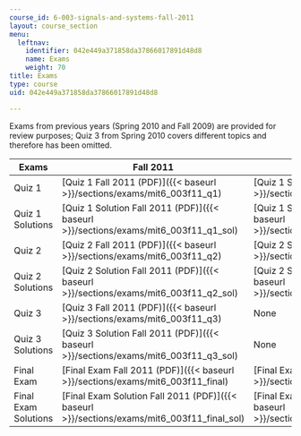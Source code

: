 ```yaml
---
course_id: 6-003-signals-and-systems-fall-2011
layout: course_section
menu:
  leftnav:
    identifier: 042e449a371858da37866017891d48d8
    name: Exams
    weight: 70
title: Exams
type: course
uid: 042e449a371858da37866017891d48d8

---
```


Exams from previous years (Spring 2010 and Fall 2009) are provided for review purposes; Quiz 3 from Spring 2010 covers different topics and therefore has been omitted.

| Exams | Fall 2011 | Spring 2010 | Fall 2009 |
| --- | --- | --- | --- |
| Quiz 1 | [Quiz 1 Fall 2011 (PDF)]({{< baseurl >}}/sections/exams/mit6_003f11_q1) | [Quiz 1 Spring 2010 (PDF)]({{< baseurl >}}/sections/exams/mit6_003f11_s10q1) | [Quiz 1 Fall 2009 (PDF)]({{< baseurl >}}/sections/exams/mit6_003f11_f09q1) |
| Quiz 1 Solutions | [Quiz 1 Solution Fall 2011 (PDF)]({{< baseurl >}}/sections/exams/mit6_003f11_q1_sol) | [Quiz 1 Solution Spring 2010 (PDF)]({{< baseurl >}}/sections/exams/mit6_003f11_s10q1_sol) | [Quiz 1 Solution Fall 2009 (PDF)]({{< baseurl >}}/sections/exams/mit6_003f11_f09q1_sol) |
| Quiz 2 | [Quiz 2 Fall 2011 (PDF)]({{< baseurl >}}/sections/exams/mit6_003f11_q2) | [Quiz 2 Spring 2010 (PDF)]({{< baseurl >}}/sections/exams/mit6_003f11_s10q2) | [Quiz 2 Fall 2009 (PDF)]({{< baseurl >}}/sections/exams/mit6_003f11_f09q2) |
| Quiz 2 Solutions | [Quiz 2 Solution Fall 2011 (PDF)]({{< baseurl >}}/sections/exams/mit6_003f11_q2_sol) | [Quiz 2 Solution Spring 2010 (PDF)]({{< baseurl >}}/sections/exams/mit6_003f11_s10q2_sol) | [Quiz 2 Solution Fall 2009 (PDF)]({{< baseurl >}}/sections/exams/mit6_003f11_f09q2_sol) |
| Quiz 3 | [Quiz 3 Fall 2011 (PDF)]({{< baseurl >}}/sections/exams/mit6_003f11_q3) | None | [Quiz 3 Fall 2009 (PDF)]({{< baseurl >}}/sections/exams/mit6_003f11_f09q3) |
| Quiz 3 Solutions | [Quiz 3 Solution Fall 2011 (PDF)]({{< baseurl >}}/sections/exams/mit6_003f11_q3_sol) | None | [Quiz 3 Solution Fall 2009 (PDF)]({{< baseurl >}}/sections/exams/mit6_003f11_f09q3_sol) |
| Final Exam | [Final Exam Fall 2011 (PDF)]({{< baseurl >}}/sections/exams/mit6_003f11_final) | [Final Exam Spring 2010 (PDF)]({{< baseurl >}}/sections/exams/mit6_003f11_s10final) | [Final Exam Fall 2009 (PDF)]({{< baseurl >}}/sections/exams/mit6_003f11_f09final) |
| Final Exam Solutions | [Final Exam Solution Fall 2011 (PDF)]({{< baseurl >}}/sections/exams/mit6_003f11_final_sol) | [Final Exam Solution Spring 2010 (PDF)]({{< baseurl >}}/sections/exams/mit6_003f11_s10final_sol) | [Final Exam Solution Fall 2009 (PDF)]({{< baseurl >}}/sections/exams/mit6_003f11_f09final_sol)